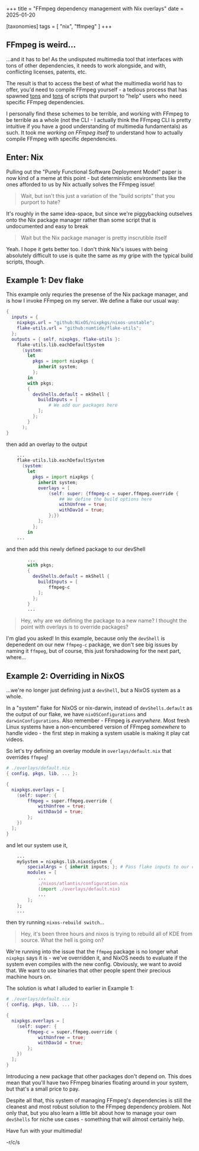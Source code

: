 +++
title = "FFmpeg dependency management with Nix overlays"
date = 2025-01-20

[taxonomies]
tags = [ "nix", "ffmpeg" ]
+++

## FFmpeg is weird...

...and it has to be! As the undisputed multimedia tool that interfaces with
tons of other dependencies, it needs to work alongside, and with, conflicting
licenses, patents, etc. 

The result is that to access the best of what the multimedia world has to
offer, you'd need to compile FFmpeg yourself - a tedious process that has
spawned [tons](https://github.com/markus-perl/ffmpeg-build-script) and
[tons](https://github.com/slyfox1186/ffmpeg-build-script) of scripts that
purport to "help" users who need specific FFmpeg dependencies.

I personally find these schemes to be terrible, and working with FFmpeg
to be terrible as a whole (not the CLI - I actually think the
FFmpeg CLI is pretty intuitive if you have a good understanding of 
multimedia fundamentals) as such. It took me *working on FFmpeg itself*
to understand how to actually compile FFmpeg with specific dependencies.

## Enter: Nix

Pulling out the "Purely Functional Software Deployment Model" paper is 
now kind of a meme at this point - but deterministic environments like
the ones afforded to us by Nix actually solves the FFmpeg issue!

> Wait, but isn't this just a variation of the "build scripts" that you
> purport to hate?

It's roughly in the same idea-space, but since we're piggybacking
outselves onto the Nix package manager rather than some script that
is undocumented and easy to break

> Wait but the Nix package manager is pretty inscrutible itself

Yeah. I hope it gets better too. I don't think Nix's issues with
being absolutely difficult to use is quite the same as my gripe
with the typical build scripts, though.

## Example 1: Dev flake

This example only requries the presense of the Nix package manager,
and is how I invoke FFmpeg on my server. We define a flake our usual
way:
```nix
{
  inputs = {
    nixpkgs.url = "github:NixOS/nixpkgs/nixos-unstable";
    flake-utils.url = "github:numtide/flake-utils";
  };
  outputs = { self, nixpkgs, flake-utils }:
    flake-utils.lib.eachDefaultSystem
      (system:
        let
          pkgs = import nixpkgs {
            inherit system;
          };
        in
        with pkgs;
        {
          devShells.default = mkShell {
            buildInputs = [
                # We add our packages here
            ];
          };
        }
      );
}
```

then add an overlay to the output

```nix
    ...
    flake-utils.lib.eachDefaultSystem
      (system:
        let
          pkgs = import nixpkgs {
            inherit system;
            overlays = [
                (self: super: {ffmpeg-c = super.ffmpeg.override {
                    ## We define the build options here
                    withUnfree = true; 
                    withDav1d = true;
                };})
            ];
          };
        in
    ...
```

and then add this newly defined package to our devShell

```nix
        ...
        with pkgs;
        {
          devShells.default = mkShell {
            buildInputs = [
                ffmpeg-c
            ];
          };
        }
        ...
```

> Hey, why are we defining the package to a new name? I thought the
> point with overlays is to override packages?

I'm glad you asked! In this example, because only the `devShell`
is depenedent on our new `ffmpeg-c` package, we don't see big
issues by naming it `ffmpeg`, but of course, this just forshadowing
for the next part, where...

## Example 2: Overriding in NixOS

...we're no longer just defining just a `devShell`, but a NixOS
system as a whole.

In a "system" flake for NixOS or nix-darwin, instead of `devShells.default`
as the output of our flake, we have `nixOSConfigurations` and 
`darwinConfigurations`. Also remember - FFmpeg is *everywhere*. Most fresh
Linux systems have a non-encumbered version of FFmpeg *somewhere* to handle
video - the first step in making a system usable is making it play cat videos.

So let's try defining an overlay module in `overlays/default.nix` that overrides
`ffmpeg`!

```nix
# ./overlays/default.nix
{ config, pkgs, lib, ... }:

{
  nixpkgs.overlays = [
    (self: super: {
        ffmpeg = super.ffmpeg.override {
            withUnfree = true;
            withDav1d = true;
        };
    })
  ];
}
```

and let our system use it,

```nix
    ...
    mySystem = nixpkgs.lib.nixosSystem {
        specialArgs = { inherit inputs; }; # Pass flake inputs to our config
        modules = [
            ...
            ./nixos/atlantis/configuration.nix
            (import ./overlays/default.nix)
            ...
        ];
    };
    ...
```

then try running `nixos-rebuild switch`...

> Hey, it's been three hours and nixos is trying to rebuild all of
> KDE from source. What the hell is going on?

We're running into the issue that the `ffmpeg` package is no longer what
`nixpkgs` says it is - we've overridden it, and NixOS needs to evaluate
if the system even compiles with the new config. Obviously, we want to 
avoid that. We want to use binaries that other people spent their precious
machine hours on.

The solution is what I alluded to earlier in Example 1: 

```nix
# ./overlays/default.nix
{ config, pkgs, lib, ... }:

{
  nixpkgs.overlays = [
    (self: super: {
        ffmpeg-c = super.ffmpeg.override {
            withUnfree = true;
            withDav1d = true;
        };
    })
  ];
}
```

Introducing a new package that other packages don't depend on. This
does mean that you'll have two FFmpeg binaries floating around in
your system, but that's a small price to pay.

Despite all that, this system of managing FFmpeg's dependencies is
still the cleanest and most robust solution to the FFmpeg dependency
problem. Not only that, but you also learn a little bit about how
to manage your own `devShells` for niche use cases - something that
will almost certainly help.

Have fun with your multimedia!

-r/c/s
